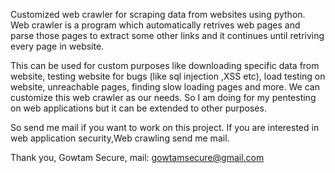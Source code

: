 Customized web crawler for scraping data from websites using python. Web crawler is a program which automatically retrives web pages and parse those pages to extract some other links and it continues until retriving every page in website.

This can be used for custom purposes like downloading specific data from website, testing website for bugs (like sql injection ,XSS etc), load testing on website, unreachable pages, finding slow loading pages and more. We can customize this web crawler as our needs. So I am doing for my pentesting on web applications but it can be extended to other purposes.

So send me mail if you want to work on this project. If you are interested in web application security,Web crawling send me mail.


Thank you,
Gowtam Secure,
mail: gowtamsecure@gmail.com

